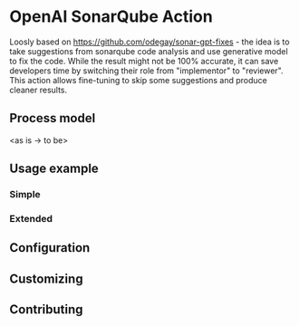 # OpenAI SonarQube Action

Loosly based on https://github.com/odegay/sonar-gpt-fixes - the idea is to take suggestions from sonarqube code analysis and use generative model to fix the code. While the result might not be 100% accurate, it can save developers time by switching their role from "implementor" to "reviewer". This action allows fine-tuning to skip some suggestions and produce cleaner results.

## Process model
<as is -> to be>

## Usage example

### Simple

### Extended

## Configuration

## Customizing

## Contributing